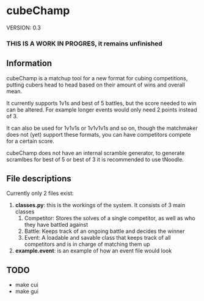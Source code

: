 # cubeChamp

VERSION: 0.3

### THIS IS A WORK IN PROGRES, it remains unfinished

## Information
cubeChamp is a matchup tool for a new format for cubing competitions, putting cubers head to head based on their amount of wins and overall mean.

It currently supports 1v1s and best of 5 battles, but the score needed to win can be altered. For example longer events would only need 2 points instead of 3.

It can also be used for 1v1v1s or 1v1v1v1s and so on, though the matchmaker does not (yet) support these formats, you can have competitors compete for a certain score.

cubeChamp does not have an internal scramble generator, to generate scramlbes for best of 5 or best of 3 it is recommended to use tNoodle.

## File descriptions
Currently only 2 files exist:
1. **classes.py**: this is the workings of the system. It consists of 3 main classes
    1. Competitor: Stores the solves of a single competitor, as well as who they have battled against
    2. Battle: Keeps track of an ongoing battle and decides the winner
    3. Event: A loadable and savable class that keeps track of all competitors and is in charge of matching them up
2. **example.event**: is an example of how an event file would look

## TODO

- make cui
- make gui

